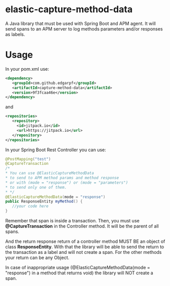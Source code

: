 # elastic-capture-method-data
A Java library that must be used with Spring Boot and APM agent. It will send spans to an APM server to log methods parameters and/or responses as labels.
# Usage

In your pom.xml use:

``` xml
<dependency>
   <groupId>com.github.edgarpf</groupId>
   <artifactId>capture-method-data</artifactId>
   <version>9f3fcaa46e</version>
</dependency>
```

and

``` xml
<repositories>
   <repository>
     <id>jitpack.io</id>
     <url>https://jitpack.io</url>
   </repository>
</repositories>
```

In your Spring Boot Rest Controller you can use:

```java
@PostMapping("test")
@CaptureTransaction
/*
* You can use @ElasticCaptureMethodData
* to send to APM method params and method response 
* or with (mode = "response") or (mode = "parameters")
* to send only one of them.
* */
@ElasticCaptureMethodData(mode = "response")
public ResponseEntity myMethod() {
   //your code here
}
```

Remember that span is inside a transaction. Then, you must use **@CaptureTransaction** in the Controller method. It will be the parent of all spans. 

And the return response return of a controller method MUST BE an object of class **ResponseEntity**. With that the library will be able to send the return to the transaction as a label and will not create a span. For the other methods your return can be any Object.

In case of inappropriate usage (@ElasticCaptureMethodData(mode = "response") in a method that returns void) the library will NOT create a span. 
